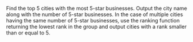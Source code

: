Find the top 5 cities with the most 5-star businesses. Output the city name along with the number of 5-star businesses.
In the case of multiple cities having the same number of 5-star businesses, use the ranking function returning the lowest rank in the group and output cities with a rank smaller than or equal to 5.